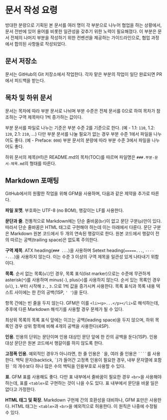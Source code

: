 # 문서 작성 요령

방대한 분량으로 기획된 본 문서를 여러 명이 각 부분으로 나누어 협업을 하는 상황에서, 문서 전반에 있어 용어를 비롯한 일관성을 갖추기 위한 노력이 필요해졌다. 이 부분은 문서 전체의 나머지 부분을 작성하기 위한 컨벤션을 제공하는 가이드라인으로, 협업 과정에서 합의된 사항들로 작성되었다.

## 문서 저장소

문서는 GitHub의 Git 저장소에서 작업한다. 각자 맡은 부분의 작업이 일단 완료되면 PR에서 피드백을 받는다.

## 목차 및 하위 문서

문서는 목차에 따라 부분 문서로 나뉘며 부분 수준은 전체 문서를 0으로 하여 목차가 참조하는 구역 제목마다 1씩 증가하는 값이다.

부분 문서를 파일로 나누는 기준은 부분 수준 2를 기준으로 한다. (예 - 1.1: `110`, 1.2: `120`, 2.1: `210`, ...) 다만 부분 문서를 나눌 필요가 없는 경우 부분 수준 1에서 파일을 나누어도 좋다. (예 - Preface: `000`) 부분 문서의 분량에 따라 부분 수준 3에서 파일을 나누어도 좋다.

하위 문서의 제목(H1)은 README.md의 목차(TOC)를 따르며 파일명은 `###.부분-문서-제목.md`의 형태를 따른다.

## Markdown 포매팅

GitHub에서의 원활한 작업을 위해 GFM을 사용하며, 다음과 같은 제약을 추가로 따른다.

**파일 포맷**. 부호화는 UTF-8 (no BOM), 행갈이는 LF를 사용한다.

**문단과 줄**. 전통적으로 Markdown에는 단순 줄바꿈(`br`)이 없고 문단 구분(`p`)만이 있다. 따라서 단순 줄바꿈은 HTML 태그로 구현해야 하는데 이는 아래에서 다룬다. 문단 구분은 Markdown 원본 코드에서 두 개의 연속된 행갈이로 한다. 원본 코드에서 행갈이 전의 따르는 공백(trailing space)은 없도록 주의한다.

**구역 제목**. ATX heading(`### ...`)을 사용하며 Setext heading(`=====...`, `-----...`)을 사용하지 않는다. 이는 수준 3 이상의 구역 제목을 일관성 있게 나타내기 위함이다.

**목록**. 순서 없는 목록(`ul`)인 경우, 목록 표식(list marker)으로는 수준에 무관하게 asterisk(`*`)를 사용하며 minus(`-`), plus(`+`)를 사용하지 않는다. 순서 있는 목록인 경우(`ol`), `1.`부터 시작해 `2.`, `3.`으로 1씩 값을 증가시켜 사용한다. 목록 표식과 목록 내용 텍스트 사이에는 한 칸의 공백(1SP, `' '`)을 둔다.

항목 간에는 빈 줄을 두지 않는다. GFM은 이를 `<li><p>...</p></li>`로 해석하는데, 추후에 다른 Markdown 해석기를 사용할 경우 문제가 될 수 있다.

최상위 목록의 목록 표식 앞에는 이끄는 공백(leading space)을 두지 않으며, 하위 목록인 경우 상위 항목에 비해 4개의 공백을 사용한다(4SP).

**인용**. 인용의 단위는 문단이며 인용 대상인 문단 앞에 한 칸의 공백을 둔다(1SP). 인용 대상 문단은 원본 코드에서 행갈이를 하지 않도록 한다.

**고정폭 인용**. 예외적인 경우가 아니라면, 한 줄 인용은 `` ` ``을, 여러 줄 인용은 ````` ```` `````를 사용한다. 백틱 문자(backtick, `` ` ``)가 들어간 고정폭 인용이 필요한 경우, 내부 문자열에 포함된 `` ` ``의 개수보다 하나 많은 수의 백틱을 인용부호로 사용할 수 있다.

**표**. GFM 표를 사용해도 좋다. 다만 표 내부에서 줄바꿈이 필요한 경우 `<br>`을 사용해야 하는데, 표를 `<table>`로 구현하는 것이 나을 수도 있다. 표 내부에서 문단을 바꿀 일은 없다고 가정한다.

**HTML 태그 및 확장.** Markdown 구현체 간의 호환성을 대비하나, GFM 표만은 사용한다. HTML 태그는 `<table>`과 `<br>`을 예외적으로 허용한다. 이 원칙은 나중에 수정될 수 있다. 
